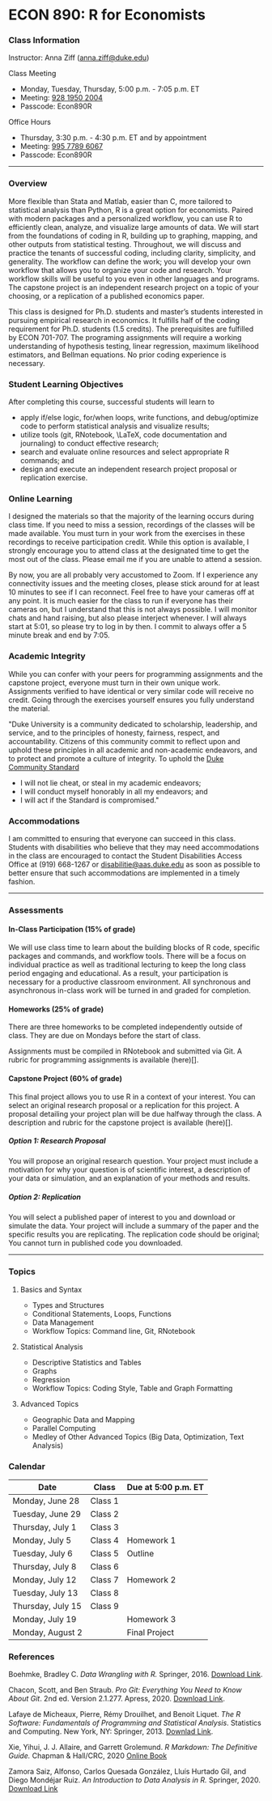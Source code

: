 # ECON 890: R for Economists


### Class Information
Instructor: Anna Ziff (anna.ziff@duke.edu)

Class Meeting
* Monday, Tuesday, Thursday, 5:00 p.m. - 7:05 p.m. ET
* Meeting: [928 1950 2004](https://duke.zoom.us/j/92819502004?pwd=VXB6d2dwSXJpUDNkUng1UTFGaW4zUT09)
* Passcode: Econ890R

Office Hours
* Thursday, 3:30 p.m. - 4:30 p.m. ET and by appointment
* Meeting: [995 7789 6067](https://duke.zoom.us/j/99577896067?pwd=Wm9QaEd5cm5oZkNGZk1LK3NmQVF2Zz09)
* Passcode: Econ890R
---

### Overview
More flexible than Stata and Matlab, easier than C, more tailored to statistical analysis than Python, R is a great option for economists. Paired with modern packages and a personalized workflow, you can use R to efficiently clean, analyze, and visualize large amounts of data. We will start from the foundations of coding in R, building up to graphing, mapping, and other outputs from statistical testing. Throughout, we will discuss and practice the tenants of successful coding, including clarity, simplicity, and generality. The workflow can define the work; you will develop your own workflow that allows you to organize your code and research. Your workflow skills will be useful to you even in other languages and programs. The capstone project is an independent research project on a topic of your choosing, or a replication of a published economics paper. 

This class is designed for Ph.D. students and master’s students interested in pursuing empirical research in economics. It fulfills half of the coding requirement for Ph.D. students (1.5 credits). The prerequisites are fulfilled by ECON 701-707. The programing assignments will require a working understanding of hypothesis testing, linear regression, maximum likelihood estimators, and Bellman equations. No prior coding experience is necessary. 


### Student Learning Objectives

After completing this course, successful students will learn to
* apply if/else logic, for/when loops, write functions, and debug/optimize code to perform statistical analysis and visualize results;
* utilize tools (git, RNotebook, \LaTeX, code documentation and journaling) to conduct effective research;
* search and evaluate online resources and select appropriate R commands; and
* design and execute an independent research project proposal or replication exercise.

### Online Learning
I designed the materials so that the majority of the learning occurs during class time. If you need to miss a session, recordings of the classes will be made available. You must turn in your work from the exercises in these recordings to receive participation credit. While this option is available, I strongly encourage you to attend class at the designated time to get the most out of the class. Please email me if you are unable to attend a session.

By now, you are all probably very accustomed to Zoom. If I experience any connectivity issues and the meeting closes, please stick around for at least 10 minutes to see if I can reconnect. Feel free to have your cameras off at any point. It is much easier for the class to run if everyone has their cameras on, but I understand that this is not always possible. I will monitor chats and hand raising, but also please interject whenever. I will always start at 5:01, so please try to log in by then. I commit to always offer a 5 minute break and end by 7:05.

### Academic Integrity
While you can confer with your peers for programming assignments and the capstone project, everyone must turn in their own unique work. Assignments verified to have identical or very similar code will receive no credit. Going through the exercises yourself ensures you fully understand the material. 

"Duke University is a community dedicated to scholarship, leadership, and service, and to the principles of honesty, fairness, respect, and accountability. Citizens of this community commit to reflect upon and uphold these principles in all academic and non-academic endeavors, and to protect and promote a culture of integrity. To uphold the [Duke Community Standard](https://studentaffairs.duke.edu/conduct/about-us/duke-community-standard)
*	I will not lie cheat, or steal in my academic endeavors;
* I will conduct myself honorably in all my endeavors; and
* I will act if the Standard is compromised."

### Accommodations
I am committed to ensuring that everyone can succeed in this class. Students with disabilities who believe that they may need accommodations in the class are encouraged to contact the Student Disabilities Access Office at (919) 668-1267 or disabilitie@aas.duke.edu as soon as possible to better ensure that such accommodations are implemented in a timely fashion.

---

### Assessments

#### In-Class Participation (15\% of grade)
We will use class time to learn about the building blocks of R code, specific packages and commands, and workflow tools. There will be a focus on individual practice as well as traditional lecturing to keep the long class period engaging and educational. As a result, your participation is necessary for a productive classroom environment. All synchronous and asynchronous in-class work will be turned in and graded for completion.

#### Homeworks (25\% of grade)
There are three homeworks to be completed independently outside of class. They are due on Mondays before the start of class.

Assignments must be compiled in RNotebook and submitted via Git. A rubric for programming assignments is available (here)[].

#### Capstone Project (60\% of grade) 
This final project allows you to use R in a context of your interest. You can select an original research proposal or a replication for this project. A proposal detailing your project plan will be due halfway through the class. A description and rubric for the capstone project is available (here)[]. 

##### Option 1: Research Proposal
You will propose an original research question. Your project must include a motivation for why your question is of scientific  interest, a description of your data or simulation, and an explanation of your methods and results.

##### Option 2: Replication
You will select a published paper of interest to you and download or simulate the data. Your project will include a summary of the paper and the specific results you are replicating. The replication code should be original; You cannot turn in published code you downloaded. 

---

### Topics

1. Basics and Syntax
    - Types and Structures
    - Conditional Statements, Loops, Functions
    - Data Management
    - Workflow Topics: Command line, Git, RNotebook

2. Statistical Analysis
    - Descriptive Statistics and Tables
    - Graphs
    - Regression
    - Workflow Topics: Coding Style, Table and Graph Formatting

3. Advanced Topics
    - Geographic Data and Mapping
    - Parallel Computing
    - Medley of Other Advanced Topics (Big Data, Optimization, Text Analysis)
    
### Calendar
| Date              | Class   | Due at 5:00 p.m. ET |
|-------------------|---------|---------------------|
| Monday, June 28   | Class 1 |                     |
| Tuesday, June 29  | Class 2 |                     |
| Thursday, July 1  | Class 3 |                     |
| Monday, July 5    | Class 4 | Homework 1          |
| Tuesday, July 6   | Class 5 | Outline            |
| Thursday, July 8  | Class 6 |                     |
| Monday, July 12   | Class 7 | Homework 2          |
| Tuesday, July 13  | Class 8 |                     |
| Thursday, July 15 | Class 9 |                     |
| Monday, July 19   |         | Homework 3          |
| Monday, August 2  |         | Final Project             |



### References

Boehmke, Bradley C. *Data Wrangling with R.* Springer, 2016. [Download Link](https://link-springer-com.proxy.lib.duke.edu/content/pdf/10.1007%2F978-3-319-45599-0.pdf).

Chacon, Scott, and Ben Straub. *Pro Git: Everything You Need to Know About Git*. 2nd ed. Version 2.1.277. Apress, 2020. [Download Link](https://git-scm.com/book/en/v2).

Lafaye de Micheaux, Pierre, Rémy Drouilhet, and Benoit Liquet. *The R Software: Fundamentals of Programming and Statistical Analysis*. Statistics and Computing. New York, NY: Springer, 2013. [Downlad Link](https://link-springer-com.proxy.lib.duke.edu/book/10.1007%2F978-1-4614-9020-3).

Xie, Yihui, J. J. Allaire, and Garrett Grolemund. *R Markdown: The Definitive Guide.* Chapman & Hall/CRC, 2020 [Online Book](https://bookdown.org/yihui/rmarkdown/)

Zamora Saiz, Alfonso, Carlos Quesada González, Lluís Hurtado Gil, and Diego Mondéjar Ruiz. *An Introduction to Data Analysis in R.* Springer, 2020. [Download Link](https://link-springer-com.proxy.lib.duke.edu/content/pdf/10.1007%2F978-3-030-48997-7.pdf)
